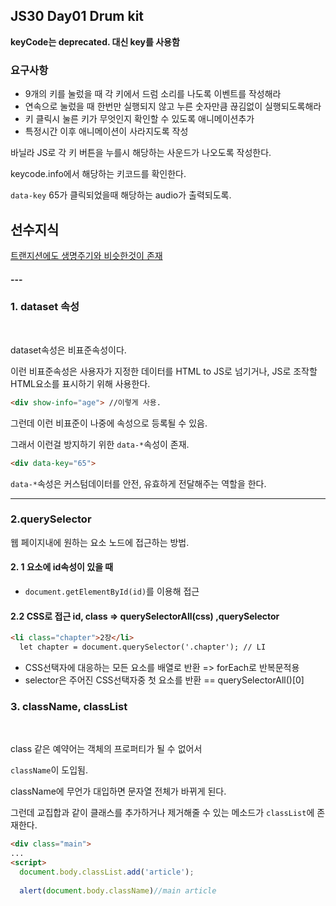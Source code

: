 ## JS30 Day01 Drum kit



**keyCode는 deprecated. 대신 key를 사용함**



### 요구사항

- 9개의 키를 눌렀을 때 각 키에서 드럼 소리를 나도록 이벤트를 작성해라
- 연속으로 눌렀을 때 한번만 실행되지 않고 누른 숫자만큼 끊김없이 실행되도록해라
- 키 클릭시 눌른 키가 무엇인지 확인할 수 있도록 애니메이션추가
- 특정시간 이후 애니메이션이 사라지도록 작성



바닐라 JS로 각 키 버튼을 누를시 해당하는 사운드가 나오도록 작성한다.





keycode.info에서 해당하는 키코드를 확인한다.

`data-key` 65가 클릭되었을때 해당하는 audio가 출력되도록.

## 선수지식

[트랜지션에도 생명주기와 비슷한것이 존재](https://developer.mozilla.org/en-US/docs/Web/API/HTMLElement/transitionend_event)

#### ---

### 1. dataset 속성

<br>

dataset속성은 비표준속성이다.

이런 비표준속성은 사용자가 지정한 데이터를 HTML to JS로 넘기거나, JS로 조작할 HTML요소를 표시하기 위해 사용한다.

```html
<div show-info="age"> //이렇게 사용.
```

그런데 이런 비표준이 나중에 속성으로 등록될 수 있음.

그래서 이런걸 방지하기 위한 `data-*`속성이 존재.

```html
<div data-key="65">
```

`data-*`속성은 커스텀데이터를 안전, 유효하게 전달해주는 역할을 한다.

---



### 2.querySelector

웹 페이지내에 원하는 요소 노드에 접근하는 방법.

#### 2. 1 요소에 id속성이 있을 때

- `document.getElementById(id)`를 이용해 접근

#### 2.2 CSS로 접근 id, class => querySelectorAll(css) ,querySelector

```html
<li class="chapter">2장</li>
  let chapter = document.querySelector('.chapter'); // LI

```

- CSS선택자에 대응하는 모든 요소를 배열로 반환 => forEach로 반복문적용
- selector은 주어진 CSS선택자중 첫 요소를 반환 == querySelectorAll()[0]

### 3. className, classList

<br>

class 같은 예약어는 객체의 프로퍼티가 될 수 없어서

`className`이 도입됨.

className에 무언가 대입하면 문자열 전체가 바뀌게 된다.

그런데 교집합과 같이 클래스를 추가하거나 제거해줄 수 있는 메소드가 `classList`에 존재한다.

```html
<div class="main">
...
<script>
  document.body.classList.add('article');
  
  alert(document.body.className)//main article
```

